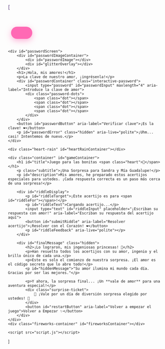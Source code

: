 [<meta name='viewport' content='width=device-width, initial-scale=1'/><!DOCTYPE html>
<html lang="es">
<head>
    <meta charset="UTF-8">
    <meta name="viewport" content="width=device-width, initial-scale=1.0">
    <title>Acertijos de Amor: Para Sandra y Mía Guadalupe</title>
    <link rel="preconnect" href="https://fonts.googleapis.com">
    <link rel="preconnect" href="https://fonts.gstatic.com" crossorigin>
    <link href="https://fonts.googleapis.com/css2?family=Pacifico&family=Quicksand:wght@300;400;500;700&display=swap" rel="stylesheet">
    <link rel="icon" type="image/png" href="https://upload.wikimedia.wikimedia.org/wikipedia/commons/thumb/4/42/Love_Heart_SVG.svg/1200px-Love_Heart_SVG.svg.png">
    <link rel="stylesheet" href="style.css">
</head>
<body>
    <button id="hamburgerMenuBtn" aria-label="Menú de ayuda">
        <div class="bar"></div>
        <div class="bar"></div>
        <div class="bar"></div>
    </button>
    <div id="hamburgerMenu" class="hidden">
        <h3>¿Necesitan Ayuda?</h3>
        <ul>
            <li id="getHint">¿Pista para el acertijo actual? 💡</li>
            <li id="creativeThinking">Desbloquear el Pensamiento Creativo 🧠</li>
            <li id="riddleTypes">Tipos de Acertijos 📚</li>
            <li id="strongHint">Pista Súper Secreta 🤫</li>
            <li id="showAnswer" class="disabled-option">¡Trampa con amor! (Ver respuesta) 🙈</li>
            <li id="contactDad">Pedir Ayuda a Papá Cristian🥰<img src="https://upload.wikimedia.org/wikipedia/commons/thumb/6/6b/WhatsApp.svg/1200px-WhatsApp.svg.png" alt="WhatsApp Icon" class="whatsapp-icon"></li>
        </ul>
    </div>

    <div id="passwordScreen">
        <div id="passwordImageContainer">
            <div id="passwordImage"></div>
            <div id="glitterOverlay"></div>
        </div>
        <h1>¡Hola, mis amores!</h1>
        <p>La clave de nuestro amor, ¡ingrésenla!</p>
        <div id="passwordContainer" class="interactive-password">
            <input type="password" id="passwordInput" maxlength="4" aria-label="Introduce la clave de amor">
            <div class="password-dots">
                <span class="dot"></span>
                <span class="dot"></span>
                <span class="dot"></span>
                <span class="dot"></span>
            </div>
        </div>
        <button id="passwordButton" aria-label="Verificar clave">¡Es la clave! ❤️</button>
        <p id="passwordError" class="hidden" aria-live="polite">¡Uhm... casi! Intentemos de nuevo.</p>
    </div>

    <div class="heart-rain" id="heartRainContainer"></div>

    <div class="container" id="gameContainer">
        <h1 id="title">Juego para las bonitas <span class="heart">💖</span></h1>
        <p class="subtitle">¡Una Sorpresa para Sandra y Mía Guadalupe!</p>
        <p id="description">Mis amores, he preparado estos acertijos especiales para ustedes. ¡Cada respuesta correcta es un paso más cerca de una sorpresa!</p>

        <div id="riddleDisplay">
            <p id="riddleTarget">¡Este acertijo es para <span id="riddleFor"></span>!</p>
            <p id="riddleText">Cargando acertijo...</p>
            <input type="text" id="riddleInput" placeholder="¡Escriban su respuesta con amor!" aria-label="Escriban su respuesta del acertijo aquí">
            <button id="submitRiddle" aria-label="Resolver acertijo">¡Resolver con el Corazón! ❤️</button>
            <p id="riddleFeedback" aria-live="polite"></p>
        </div>

        <div id="finalMessage" class="hidden">
            <h2>¡Lo lograron, mis ingeniosas princesas! 🎉</h2>
            <p>Han resuelto todos los acertijos con su amor, ingenio y el brillo único de cada una.</p>
            <p>Este es solo el comienzo de nuestra sorpresa. ¡El amor es el código secreto que lo abre todo!</p>
            <p id="hiddenMessage">"Su amor ilumina mi mundo cada día. Gracias por ser las mejores."</p>

            <p>Y ahora, la sorpresa final... ¡Un **vale de amor** para una aventura especial!</p>
            <div class="surprise-ticket">
                🎉 ¡Vale por un día de diversión sorpresa elegido por ustedes! 🎉
            </div>
            <button id="restartButton" aria-label="Volver a empezar el juego">Volver a Empezar ✨</button>
        </div>
    </div>
    <div class="fireworks-container" id="fireworksContainer"></div>

    <script src="script.js"></script>
</body>
</html>
<style>:root {
    --primary-pink: #FF69B4; /* Rosa Vibrante */
    --light-pink: #FFC0CB; /* Rosa Claro */
    --soft-purple: #B19CD9; /* Lavanda Suave */
    --accent-yellow: #FFD700; /* Dorado */
    --dark-text: #5A3D7D; /* Morado Oscuro */
    --background-start: #f8c0e2; /* Rosa claro personalizado para degradado */
    --background-end: #c0f8e2; /* Verde claro personalizado para degradado */
}

body {
    font-family: 'Quicksand', sans-serif;
    display: flex;
    justify-content: center;
    align-items: center;
    min-height: 100vh;
    background: linear-gradient(135deg, var(--background-start), var(--background-end)); /* Degradado suave moderno */
    color: var(--dark-text);
    margin: 0;
    padding: 20px;
    box-sizing: border-box;
    text-align: center;
    position: relative;
    overflow: hidden; /* Evita barras de desplazamiento por lluvia de corazones y fuegos artificiales */
}

/* --- Estilos del Menú de Hamburguesa --- */
#hamburgerMenuBtn {
    position: fixed; /* Cambiado a fixed para que se quede en la pantalla */
    top: 20px;
    left: 20px;
    display: flex;
    flex-direction: column;
    justify-content: space-between;
    width: 30px;
    height: 22px;
    background: transparent;
    border: none;
    cursor: pointer;
    padding: 0;
    z-index: 100; /* Alto z-index para estar siempre encima */
}
.bar {
    width: 100%;
    height: 3px;
    background-color: var(--primary-pink);
    border-radius: 2px;
    transition: all 0.3s ease-in-out;
}
#hamburgerMenuBtn.open .bar:nth-child(1) {
    transform: rotate(45deg) translate(6px, 5px);
}
#hamburgerMenuBtn.open .bar:nth-child(2) {
    opacity: 0;
}
#hamburgerMenuBtn.open .bar:nth-child(3) {
    transform: rotate(-45deg) translate(6px, -5px);
}

#hamburgerMenu {
    position: fixed; /* Mantenido como fixed */
    top: 0;
    left: 0;
    width: 250px;
    height: 100%;
    background-color: rgba(255, 255, 255, 0.98);
    z-index: 99; /* Ligeramente por debajo del botón */
    padding: 80px 30px 30px 30px;
    display: flex;
    flex-direction: column;
    align-items: flex-start;
    transform: translateX(-100%);
    transition: transform 0.3s ease-in-out;
    box-shadow: 2px 0 10px rgba(0,0,0,0.1);
}
#hamburgerMenu.open {
    transform: translateX(0);
}
#hamburgerMenu h3 {
    font-family: 'Pacifico', cursive;
    color: var(--soft-purple);
    margin-bottom: 25px;
    font-size: 1.8em;
}
#hamburgerMenu ul {
    list-style: none;
    padding: 0;
    margin: 0;
    width: 100%;
}
#hamburgerMenu ul li {
    padding: 18px 0;
    border-bottom: 1px solid var(--light-pink);
    color: var(--dark-text);
    cursor: pointer;
    transition: background-color 0.3s ease, transform 0.2s ease;
    font-size: 1.1em;
    font-weight: 500;
    display: flex; /* Para alinear íconos y texto */
    align-items: center; /* Para centrar verticalmente */
    gap: 8px; /* Espacio entre ícono y texto */
}
#hamburgerMenu ul li:last-child {
    border-bottom: none;
}
#hamburgerMenu ul li:hover {
    background-color: rgba(255, 192, 203, 0.2);
    transform: translateX(5px);
}

/* Estilo para opciones deshabilitadas */
#hamburgerMenu ul li.disabled-option {
    color: #ccc; /* Color gris para indicar que está deshabilitado */
    cursor: not-allowed; /* Cursor de "no permitido" */
    opacity: 0.6; /* Un poco de transparencia */
    pointer-events: none; /* Evita que se pueda hacer clic */
}
#hamburgerMenu ul li.disabled-option:hover {
    background-color: transparent; /* No cambia de color al pasar el ratón */
    transform: none; /* No hay efecto de transformación */
}

/* Estilo para el ícono de WhatsApp */
.whatsapp-icon {
    width: 24px; /* Tamaño del ícono */
    height: 24px;
    vertical-align: middle; /* Alineación vertical con el texto */
    margin-left: 5px; /* Espacio a la izquierda del ícono */
}


/* --- Estilos de la Pantalla de Contraseña --- */
#passwordScreen {
    position: fixed;
    top: 0;
    left: 0;
    width: 100%;
    height: 100%;
    background: linear-gradient(135deg, #FFDAB9, #FFC0CB);
    display: flex;
    flex-direction: column;
    justify-content: center;
    align-items: center;
    z-index: 20;
    transition: opacity 1s ease-out;
    opacity: 1;
    overflow: hidden;
}
#passwordImageContainer {
    position: relative;
    width: 80%;
    max-width: 400px;
    height: 250px;
    border-radius: 20px;
    box-shadow: 0 10px 25px rgba(0,0,0,0.2);
    margin-bottom: 30px;
    animation: fadeInImage 1.5s ease-out;
    overflow: hidden;
    border: 3px solid var(--primary-pink);
}
#passwordImage {
    width: 100%;
    height: 100%;
    background-image: url('https://i.ibb.co/VpxcBYY1/90baf0e0-2c4e-4206-b90f-c1d77e5fb796.jpg'); /* REEMPLAZAR CON TU URL DE IMAGEN */
    background-size: cover;
    background-position: center;
    border-radius: 17px;
    position: absolute;
    top: 0;
    left: 0;
    z-index: 1;
    animation: panImage 10s infinite alternate;
}
@keyframes panImage {
    0% { background-position: 0% 50%; }
    100% { background-position: 100% 50%; }
}

/* Superposición de Brillo */
#glitterOverlay {
    position: absolute;
    top: 0;
    left: 0;
    width: 100%;
    height: 100%;
    background: radial-gradient(circle, transparent 1%, rgba(255,255,255,0.05) 1%, rgba(255,255,255,0.1) 2%, transparent 2.5%);
    background-size: 20px 20px;
    animation: glitter 10s linear infinite;
    z-index: 2;
}
@keyframes glitter {
    from { background-position: 0 0; }
    to { background-position: 200px 200px; }
}

/* Partículas de Polvo Mágico */
.magic-particle {
    position: absolute;
    background-color: rgba(255, 255, 255, 0.8);
    border-radius: 50%;
    animation: magicGlow 2s infinite alternate, floatParticle 10s infinite linear;
    box-shadow: 0 0 5px rgba(255, 255, 255, 0.7);
    z-index: 3;
    pointer-events: none;
}
@keyframes magicGlow {
    0% { opacity: 0.5; transform: scale(0.8); }
    50% { opacity: 1; transform: scale(1.2); }
    100% { opacity: 0.5; transform: scale(0.8); }
}
@keyframes floatParticle {
    0% { transform: translate(var(--startX), var(--startY)); }
    100% { transform: translate(var(--endX), var(--endY)); }
}

@keyframes fadeInImage {
    from { opacity: 0; transform: translateY(-20px); }
    to { opacity: 1; transform: translateY(0); }
}
#passwordScreen h1 {
    font-family: 'Pacifico', cursive;
    color: var(--primary-pink);
    font-size: 2.8em;
    margin-bottom: 15px;
    text-shadow: 2px 2px 8px rgba(255, 105, 180, 0.4);
}
#passwordScreen p {
    font-size: 1.1em;
    color: var(--dark-text);
    margin-bottom: 25px;
}
#passwordContainer {
    display: flex;
    flex-direction: column;
    align-items: center;
    margin-bottom: 20px;
    position: relative;
}
#passwordInput {
    position: absolute;
    width: 100%;
    height: 100%;
    opacity: 0;
    cursor: pointer;
    z-index: 5;
}
.password-dots {
    display: flex;
    gap: 15px;
    padding: 10px 0;
    border-radius: 10px;
    background-color: rgba(255, 255, 255, 0.7);
    box-shadow: 0 0 10px rgba(255,105,180,0.3);
}
.dot {
    width: 25px;
    height: 25px;
    border-radius: 50%;
    background-color: #ddd;
    border: 2px solid var(--light-pink);
    transition: background-color 0.3s ease, transform 0.2s ease;
    transform: scale(1);
}
.dot.filled {
    background-color: var(--primary-pink);
    transform: scale(1.1);
}
.dot.incorrect {
    animation: shake 0.5s;
    background-color: #e91e63;
}
@keyframes shake {
    0% { transform: translateX(0); }
    25% { transform: translateX(-5px); }
    50% { transform: translateX(5px); }
    75% { transform: translateX(-5px); }
    100% { transform: translateX(0); }
}


#passwordButton {
    background-color: var(--soft-purple);
    color: white;
    padding: 15px 30px;
    border-radius: 30px;
    font-size: 1.1em;
    cursor: pointer;
    border: none;
    box-shadow: 0 5px 15px rgba(177,156,217,0.4);
    transition: background-color 0.3s, transform 0.3s, box-shadow 0.3s;
    margin-top: 25px;
}
#passwordButton:hover {
    background-color: #9c7abe;
    transform: translateY(-3px);
}
#passwordButton:active {
    transform: translateY(-1px) scale(0.98);
    box-shadow: 0 2px 8px rgba(177,156,217,0.6);
}

#passwordError {
    color: #e91e63;
    margin-top: 10px;
    font-weight: bold;
}

/* --- Estilos del Contenedor del Juego (Inicialmente oculto) --- */
.container {
    background-color: rgba(255, 255, 255, 0.98);
    padding: 45px;
    border-radius: 30px;
    box-shadow: 0 15px 40px rgba(0, 0, 0, 0.15);
    max-width: 750px;
    width: 100%;
    transition: all 0.6s ease-in-out;
    border: 4px solid var(--primary-pink);
    z-index: 10;
    position: relative;
    animation: none;
    opacity: 0;
    pointer-events: none;
}
.container.visible {
    opacity: 1;
    pointer-events: auto;
    animation: bounceIn 1s ease-out;
}
@keyframes bounceIn {
    0% { transform: scale(0.8); opacity: 0; }
    60% { transform: scale(1.05); opacity: 1; }
    100% { transform: scale(1); }
}

h1 {
    font-family: 'Pacifico', cursive;
    color: var(--primary-pink);
    margin-bottom: 25px;
    font-size: 3.5em;
    text-shadow: 3px 3px 10px rgba(255, 105, 180, 0.4);
}
.subtitle {
    font-size: 1.1em;
    color: var(--soft-purple);
    margin-bottom: 30px;
}
p {
    font-size: 1.25em;
    line-height: 1.7;
    margin-bottom: 30px;
    color: var(--dark-text);
}
#riddleTarget {
    font-size: 1.3em;
    color: var(--soft-purple);
    margin-bottom: 10px;
    font-weight: 500;
}
#riddleTarget span {
    font-weight: 700;
    color: var(--primary-pink);
    text-shadow: 0 0 5px rgba(255,105,180,0.3);
}
#riddleText {
    font-size: 1.5em;
    margin-bottom: 35px;
    color: var(--dark-text);
    font-weight: 500;
}
#riddleInput {
    width: calc(100% - 60px);
    padding: 18px;
    margin-top: 25px;
    border-radius: 15px;
    border: 3px solid var(--light-pink);
    background-color: #fffaf0;
    font-size: 1.3em;
    text-align: center;
    font-family: 'Quicksand', sans-serif;
    color: var(--dark-text);
    box-shadow: 0 0 12px rgba(255, 192, 203, 0.4);
    outline: none;
    transition: border-color 0.3s ease, box-shadow 0.3s ease;
}
#riddleInput:focus {
    border-color: var(--primary-pink);
    box-shadow: 0 0 15px rgba(255, 105, 180, 0.6);
}
button {
    background-color: var(--primary-pink);
    color: white;
    border: none;
    padding: 20px 35px;
    margin: 20px 10px;
    border-radius: 35px;
    font-size: 1.3em;
    cursor: pointer;
    transition: background-color 0.3s ease, transform 0.3s ease, box-shadow 0.3s ease;
    box-shadow: 0 6px 20px rgba(255, 105, 180, 0.5);
    font-family: 'Quicksand', sans-serif;
    font-weight: 700;
    text-transform: uppercase;
    letter-spacing: 1px;
}
button:hover {
    background-color: #e64b98;
    transform: translateY(-7px) scale(1.02);
    box-shadow: 0 10px 25px rgba(255, 105, 180, 0.7);
}
button:active {
    transform: translateY(-4px) scale(0.98);
    box-shadow: 0 4px 10px rgba(255, 105, 180, 0.6);
}

#riddleFeedback {
    margin-top: 20px;
    font-weight: 700;
    font-size: 1.15em;
    color: var(--primary-pink);
    text-shadow: 0 0 8px rgba(255, 105, 180, 0.5);
    transition: color 0.3s, text-shadow 0.3s;
}
.hidden {
    display: none;
}
.heart {
    color: #ff4d94;
    font-size: 2em;
    animation: pulse 1.8s infinite alternate;
    text-shadow: 0 0 12px rgba(255, 77, 148, 0.8);
    user-select: none;
    -webkit-user-select: none;
    -moz-user-select: none;
    -ms-user-select: none;
}
@keyframes pulse {
    0% { transform: scale(1); }
    100% { transform: scale(1.25); }
}

/* Estilos de Lluvia de Corazones */
.heart-rain {
    position: fixed;
    top: 0;
    left: 0;
    width: 100%;
    height: 100%;
    pointer-events: none;
    overflow: hidden;
    z-index: 1;
}
.heart-rain span {
    position: absolute;
    font-size: 1.8em;
    color: var(--light-pink);
    animation: fall linear infinite, rotateHeart linear infinite;
    opacity: 0;
    text-shadow: 0 0 8px rgba(255, 192, 203, 0.8);
    user-select: none;
    -webkit-user-select: none;
    -moz-user-select: none;
    -ms-user-select: none;
}
@keyframes fall {
    0% {
        transform: translateY(-10vh) translateX(0);
        opacity: 0;
    }
    10% {
        opacity: 0.9;
    }
    100% {
        transform: translateY(100vh) translateX(var(--x-end));
        opacity: 0;
    }
}
@keyframes rotateHeart {
    0% { transform: rotate(0deg); }
    100% { transform: rotate(360deg); }
}

/* Estilos de Mensaje Final y Sorpresa */
#finalMessage {
    padding: 30px;
    border: 3px dashed var(--soft-purple);
    border-radius: 20px;
    background-color: #fffafa;
    margin-top: 40px;
    animation: fadeInScale 1.5s ease-out;
}
@keyframes fadeInScale {
    from { opacity: 0; transform: scale(0.8); }
    to { opacity: 1; transform: scale(1); }
}
#finalMessage h2 {
    font-family: 'Pacifico', cursive;
    color: var(--primary-pink);
    font-size: 2.8em;
    margin-bottom: 20px;
    text-shadow: 2px 2px 5px rgba(255, 105, 180, 0.3);
}
#finalMessage p {
    color: var(--dark-text);
    font-size: 1.3em;
    margin-bottom: 30px;
}
#hiddenMessage {
    font-family: 'Pacifico', cursive;
    font-size: 1.8em;
    color: var(--soft-purple);
    margin: 25px 0;
    animation: revealMessage 2s ease-out forwards;
    opacity: 0;
}
@keyframes revealMessage {
    from { opacity: 0; transform: translateY(20px); }
    to { opacity: 1; transform: translateY(0); }
}
.surprise-ticket {
    background-color: var(--accent-yellow);
    color: var(--dark-text);
    padding: 15px 25px;
    border-radius: 10px;
    font-weight: 700;
    font-size: 1.1em;
    margin-top: 30px;
    display: inline-block;
    box-shadow: 0 5px 15px rgba(255, 215, 0, 0.5);
    animation: pulseTicket 1.5s infinite alternate;
}
@keyframes pulseTicket {
    0% { transform: scale(1); box-shadow: 0 5px 15px rgba(255, 215, 0, 0.5); }
    100% { transform: scale(1.05); box-shadow: 0 8px 20px rgba(255, 215, 0, 0.8); }
}

/* Animación de Fuegos Artificiales */
.fireworks-container {
    position: fixed;
    top: 0;
    left: 0;
    width: 100%;
    height: 100%;
    pointer-events: none;
    z-index: 100;
}
.firework {
    position: absolute;
    width: 10px;
    height: 10px;
    background-color: #fff;
    border-radius: 50%;
    opacity: 0;
    animation: firework 2s forwards ease-out;
    box-shadow: 0 0 10px rgba(255,255,255,0.8);
}
@keyframes firework {
    0% { transform: translate(var(--x-start), var(--y-start)) scale(0); opacity: 0; }
    20% { transform: translate(var(--x-mid), var(--y-mid)) scale(1); opacity: 1; }
    100% { transform: translate(var(--x-end), var(--y-end)) scale(0.5); opacity: 0; }
}

@keyframes explodeParticle {
    0% { transform: translate(0, 0) scale(0); opacity: 1; }
    50% { transform: translate(var(--endX), var(--endY)) scale(1); opacity: 1; }
    100% { transform: translate(var(--endX), var(--endY)) scale(0); opacity: 0; }
}

/* --- Media Queries para Diseño Responsivo --- */
@media (max-width: 768px) {
    body {
        padding: 10px;
    }
    .container, #passwordScreen {
        padding: 25px;
    }
    h1 {
        font-size: 2.5em;
    }
    #passwordScreen h1 {
        font-size: 2em;
    }
    p, #riddleTarget, #riddleText {
        font-size: 1em;
    }
    #riddleInput {
        padding: 12px;
        font-size: 1em;
    }
    .password-dots {
        gap: 10px;
    }
    .dot {
        width: 18px;
        height: 18px;
    }
    button {
        padding: 15px 25px;
        font-size: 1em;
    }
    #passwordImageContainer {
        height: 180px;
    }
    #finalMessage h2 {
        font-size: 2em;
    }
    #finalMessage p {
        font-size: 1em;
    }
    #hiddenMessage {
        font-size: 1.4em;
    }
    .surprise-ticket {
        font-size: 0.9em;
        padding: 12px 20px;
    }
    #hamburgerMenuBtn {
        top: 15px;
        left: 15px;
    }
    #hamburgerMenu {
        width: 180px;
        padding: 20px;
        padding-top: 60px;
    }
    #hamburgerMenu ul li {
        padding: 10px 0;
        font-size: 0.95em; /* Ajuste de tamaño de fuente para dispositivos pequeños */
    }
    .whatsapp-icon {
        width: 20px; /* Tamaño más pequeño para el ícono en móviles */
        height: 20px;
    }
}

@media (max-width: 480px) {
    h1 {
        font-size: 2em;
    }
    #passwordScreen h1 {
        font-size: 1.8em;
    }
    .subtitle {
        font-size: 0.9em;
    }
    button {
        margin: 10px 5px;
        padding: 12px 20px;
    }
    #riddleInput {
        padding: 10px;
        font-size: 0.9em;
    }
    .password-dots {
        gap: 8px;
    }
    .dot {
        width: 15px;
        height: 15px;
    }
    #passwordImageContainer {
        height: 150px;
        margin-bottom: 20px;
    }
}
</style><script>// --- Elementos del DOM ---
const passwordScreen = document.getElementById('passwordScreen');
const passwordInput = document.getElementById('passwordInput');
const passwordButton = document.getElementById('passwordButton');
const passwordError = document.getElementById('passwordError');
const passwordImageContainer = document.getElementById('passwordImageContainer');
const passwordDotsContainer = document.querySelector('.password-dots');
const passwordDots = document.querySelectorAll('.dot');

const hamburgerMenuBtn = document.getElementById('hamburgerMenuBtn');
const hamburgerMenu = document.getElementById('hamburgerMenu');
const getHintBtn = document.getElementById('getHint');
const creativeThinkingBtn = document.getElementById('creativeThinking');
const riddleTypesBtn = document.getElementById('riddleTypes');
const strongHintBtn = document.getElementById('strongHint');
const showAnswerBtn = document.getElementById('showAnswer');
const contactDadBtn = document.getElementById('contactDad');

const gameContainer = document.getElementById('gameContainer');
const titleElement = document.getElementById('title');
const descriptionElement = document.getElementById('description');
const riddleDisplay = document.getElementById('riddleDisplay');
const riddleTextElement = document.getElementById('riddleText');
const riddleInput = document.getElementById('riddleInput');
const submitRiddleButton = document.getElementById('submitRiddle');
const riddleFeedback = document.getElementById('riddleFeedback');
const finalMessageDiv = document.getElementById('finalMessage');
const restartButton = document.getElementById('restartButton');
const heartRainContainer = document.getElementById('heartRainContainer');
const riddleForElement = document.getElementById('riddleFor');
const fireworksContainer = document.getElementById('fireworksContainer');

// --- Configuración ---
const CORRECT_PASSWORD = "amor"; // <--- ¡ESTABLECE TU CONTRASEÑA SECRETA AQUÍ!
const DAD_WHATSAPP_NUMBER = "527471060076"; // <--- ¡TU NÚMERO DE TELÉFONO AQUÍ!
const WHATSAPP_MESSAGE_PASSWORD = "¡Papá! No podemos con la clave de amor... ¿Nos das una pista, por favor?";
const WHATSAPP_MESSAGE_RIDDLE = "¡Papá! Este acertijo es muy difícil... ¿Nos puedes ayudar?";

let typedPassword = "";
let score = 0; // Para llevar un conteo de respuestas correctas (se usa para penalizar ayuda)
let showAnswerUsed = false; // Controla si "Mostrar Respuesta" ya se usó

// Acertijos separados para cada una (60 para Mía y 60 para Sandra)
const riddlesMia = [
    { question: "¿Qué tiene un cuello pero no cabeza, y a veces lleva un vestido bonito?", answer: "botella", hint: "La usas para beber.", strongHint: "Es de vidrio o plástico y contiene líquidos." },
    { question: "Tengo hojas pero no soy árbol, tengo letras pero no hablo, y en mis páginas hay magia. ¿Qué soy?", answer: "libro", hint: "Me lees antes de dormir.", strongHint: "Lo abres para leer historias." },
    { question: "Vuelo sin alas, a veces soy de muchos colores, y aparezco después de la lluvia. ¿Qué soy?", answer: "arcoiris", hint: "Soy un puente de color en el cielo.", strongHint: "Tiene 7 colores y es un fenómeno natural." },
    { question: "Tengo corona pero no soy rey, soy muy dulce y me encanta estar en pasteles. ¿Qué soy?", answer: "fresa", hint: "Soy una fruta pequeña y roja.", strongHint: "Soy la fruta favorita de los postres y smoothies." },
    { question: "Soy una casita sin ventanas ni puertas, donde vive una gusanita que un día vuela. ¿Qué soy?", answer: "capullo", hint: "Donde las mariposas nacen.", strongHint: "Es la envoltura protectora de las larvas de algunos insectos." },
    { question: "Soy redondita y puedo botar, me encanta jugar y me puedes patear. ¿Qué soy?", answer: "pelota", hint: "La usas en el fútbol o baloncesto.", strongHint: "Es esférica y se usa para muchos deportes." },
    { question: "Tengo dientes pero no muerdo, me usas para pintar y hacer dibujos de mundos nuevos. ¿Qué soy?", answer: "lapiz", hint: "Lo usas para escribir en el cuaderno.", strongHint: "Está hecho de grafito y madera, y lo usas en la escuela." },
    { question: "Me puedes ver en el cielo, a veces de día y a veces de noche. Cambia mi forma, pero siempre estoy ahí. ¿Qué soy?", answer: "nube", hint: "Soy de algodón y a veces lloro (lluvia).", strongHint: "Está hecha de vapor de agua y flota en el cielo." },
    { question: "Tengo un ojo, pero no puedo ver; me usan para coser y unir pedacitos de tela. ¿Qué soy?", answer: "aguja", hint: "Famosa por su ojo, pero no ve.", strongHint: "Es delgada, puntiaguda y tiene un agujero para el hilo." },
    { question: "Siempre estoy delante de ti, pero no me puedes alcanzar; cada día soy nuevo, y no tengo fin. ¿Qué soy?", answer: "mañana", hint: "Viene después de la noche.", strongHint: "Es el día que sigue a hoy." },
    { question: "Soy blandito y dulce, me como con helado o en un pastel, y me encantan los conejos. ¿Qué soy?", answer: "zanahoria", hint: "Soy naranja y los conejos me adoran.", strongHint: "Es una raíz comestible, anaranjada y crujiente." },
    { question: "Tengo una cola pero no soy perro, puedo nadar y vivir en el mar. ¿Qué soy?", answer: "pez", hint: "Nado en el agua y tengo aletas.", strongHint: "Vive en el agua y respira por branquias." },
    { question: "Me pongo en tus pies para salir a pasear, y me desato si no me sabes atar. ¿Qué soy?", answer: "zapato", hint: "Me atas los cordones.", strongHint: "Lo usas para proteger tus pies y tiene suelas." },
    { question: "Tengo patas pero no camino, tengo respaldo pero no soy silla. En mí guardas tus secretos más preciados. ¿Qué soy?", answer: "cama", hint: "Donde duermes por las noches.", strongHint: "Mueble donde te acuestas para descansar." },
    { question: "Cuanto más caliente estoy, más me encojo. ¿Qué soy?", answer: "cera", hint: "Lo que gotea de una vela encendida.", strongHint: "Material con el que se hacen las velas." },
    { question: "Me inflan para jugar, y puedo volar alto con el viento. ¿Qué soy?", answer: "globo", hint: "Floto en las fiestas.", strongHint: "Se llena de aire o gas y puede flotar." },
    { question: "Tengo un tallo, pétalos de colores, y huelo muy bonito. Me regalas cuando quieres decir 'te quiero'. ¿Qué soy?", answer: "flor", hint: "La rosa es un ejemplo de mí.", strongHint: "Parte de una planta con pétalos y aroma." },
    { question: "Tengo alas, pero no soy pájaro; mi cuerpo es brillante, y me gusta la noche. ¿Qué soy?", answer: "luciernaga", hint: "Brillo en la oscuridad como una pequeña luz.", strongHint: "Insecto que emite luz en la oscuridad." },
    { question: "No tengo voz, pero cuento historias. No tengo manos, pero puedo dibujar sonrisas. ¿Qué soy?", answer: "imaginacion", hint: "Te permite soñar despierto.", strongHint: "La capacidad de crear ideas en tu mente." },
    { question: "Aunque me digas, no me dices; aunque me tomes, no me llevas. Soy lo que te falta cuando estás sola. ¿Qué soy?", answer: "compania", hint: "Estar con alguien.", strongHint: "Estar acompañado, no estar solo." },
    { question: "Vengo con el viento, pero no soy una hoja; tengo hilos, pero no soy una araña. ¿Qué soy?", answer: "cometa", hint: "Me elevas con una cuerda en el cielo.", strongHint: "Juguete que vuela con el viento y una cola." },
    { question: "Siempre me dan la vuelta, pero nunca me canso de dar vueltas. ¿Qué soy?", answer: "calcetin", hint: "Va en tu pie y lo volteas para guardarlo.", strongHint: "Prenda que cubre el pie y parte de la pierna." },
    { question: "Puedo ser larga o corta, me aprietas en el cuello para abrigarte. ¿Qué soy?", answer: "bufanda", hint: "Me usas en invierno para el frío.", strongHint: "Prenda de tela que se enrolla alrededor del cuello." },
    { question: "Tengo capa, pero no soy superhéroe; me ves en el jardín, pero no soy flor. Me usan para cocinar. ¿Qué soy?", answer: "cebolla", hint: "Me haces llorar cuando me cortas.", strongHint: "Hortaliza con varias capas y sabor fuerte." },
    { question: "Siempre estoy lleno de agujeros, pero aun así, retengo el agua. ¿Qué soy?", answer: "esponja", hint: "Me usas para bañarte o limpiar.", strongHint: "Material poroso que absorbe líquidos." },
    { question: "Soy alto cuando joven, y bajo cuando viejo. ¿Qué soy?", answer: "vela", hint: "Me enciendes para iluminar.", strongHint: "Cilindro de cera con una mecha que arde." },
    { question: "Tengo llaves, pero no cerraduras; tengo espacio, pero no habitación. En mí guardas tus pensamientos. ¿Qué soy?", answer: "teclado", hint: "Lo usas para escribir en la computadora.", strongHint: "Dispositivo de entrada con botones para introducir texto." },
    { question: "Me como sin pan, y se me puede echar sal o azúcar. ¿Qué soy?", answer: "huevo", hint: "Vengo de una gallina y me puedes cocinar.", strongHint: "Producto de aves, usado comúnmente en la cocina." },
    { question: "Soy un sonido que se escucha, pero no se ve; me gusta jugar al escondite en las montañas. ¿Qué soy?", answer: "eco", hint: "Soy la repetición de un sonido.", strongHint: "Fenómeno acústico de repetición de un sonido." },
    { question: "Tengo corazón pero no órganos, me gusta la tierra, y me usas para sembrar vida. ¿Qué soy?", answer: "semilla", hint: "Soy el inicio de una planta.", strongHint: "Parte del fruto que contiene el embrión de una planta." },
    { question: "Me llenan de aire, pero no soy un globo; me usas para flotar en el agua. ¿Qué soy?", answer: "flotador", hint: "Me usas en la piscina o en el mar para no hundirte.", strongHint: "Objeto inflable para mantenerse a flote." },
    { question: "Tengo un tronco, pero no soy un árbol; tengo brazos, pero no manos. Te doy un abrazo cálido. ¿Qué soy?", answer: "abrigo", hint: "Me pones encima cuando hace frío.", strongHint: "Prenda de vestir para proteger del frío." },
    { question: "Soy de cristal y me lleno de luz; me enciendo de noche y en la oscuridad. ¿Qué soy?", answer: "lampara", hint: "Me usas para iluminar tu cuarto.", strongHint: "Aparato que produce luz." },
    { question: "Me puedes romper con una palabra, pero si me tocas, no me sientes. ¿Qué soy?", answer: "silencio", hint: "Es la ausencia de ruido.", strongHint: "Falta de ruido o sonido." },
    { question: "Soy un puente sin río, un camino sin fin, y me recorro cada noche. ¿Qué soy?", answer: "sueño", hint: "Lo que haces cuando duermes.", strongHint: "Representación mental de imágenes y eventos mientras duermes." },
    { question: "Tengo agujas pero no coso, tengo números pero no cuento. ¿Qué soy?", answer: "reloj", hint: "Te digo la hora.", strongHint: "Instrumento para medir el tiempo." },
    { question: "Me ves en el cielo de día, soy grande y brillante, y me escondo de noche. ¿Qué soy?", answer: "sol", hint: "Me da calor y luz.", strongHint: "Estrella central de nuestro sistema planetario." },
    { question: "Tengo una cola, pero no soy animal; me gusta volar y soy de papel. ¿Qué soy?", answer: "papalote", hint: "Lo elevas en el parque con el viento.", strongHint: "Juguete de papel o tela que se eleva con una cuerda." },
    { question: "Visto de verde en verano y de colores en otoño. Me caigo en invierno y vuelvo en primavera. ¿Qué soy?", answer: "hoja", hint: "Soy parte de un árbol.", strongHint: "Órgano de las plantas, generalmente plano y verde." },
    { question: "Soy chiquito, pero puedo cruzar el mar. ¿Qué soy?", answer: "mensaje", hint: "Lo envías por teléfono o carta.", strongHint: "Comunicación que se envía de una persona a otra." },
    { question: "Me lleno de aire, pero no respiro; me pongo en tu casa, pero no soy puerta. ¿Qué soy?", answer: "colchon", hint: "Me usas para dormir en la cama.", strongHint: "Pieza acolchada sobre la que se duerme." },
    { question: "Tengo corazón y no tengo cuerpo. ¿Qué soy?", answer: "alcachofa", hint: "Es una verdura con forma de flor.", strongHint: "Hortaliza con un corazón tierno y comestible." },
    { question: "Soy de vidrio, pero no puedo ver; tengo boca, pero no hablo. Me usas para beber. ¿Qué soy?", answer: "vaso", hint: "Lo llenas de agua o jugo.", strongHint: "Recipiente para beber líquidos." },
    { question: "Tengo patas, pero no camino; tengo respaldo, pero no soy silla. Me usas para guardar cosas. ¿Qué soy?", answer: "mesa", hint: "Comes sobre ella.", strongHint: "Mueble con una superficie plana y patas." },
    { question: "Aunque me lancen, no me rompo; aunque me caiga, no me hago daño. Soy un juguete redondo. ¿Qué soy?", answer: "balon", hint: "Lo pateas en el campo.", strongHint: "Pelota grande usada en deportes." },
    { question: "Tengo espinas, pero no soy rosa; tengo agua, pero no soy río. Vivo en el desierto. ¿Qué soy?", answer: "cactus", hint: "Es una planta que vive en lugares secos.", strongHint: "Planta suculenta con tallos espinosos." },
    { question: "Soy de muchos colores, me pones en el techo para adornar, y me exploto con un '¡pop!'. ¿Qué soy?", answer: "confeti", hint: "Pequeños trozos de papel que se lanzan en fiestas.", strongHint: "Pedacitos de papel de colores que se usan en celebraciones." },
    { question: "Me usas para escribir, pero no tengo voz; tengo tinta, pero no sangro. ¿Qué soy?", answer: "pluma", hint: "Sustituye al lápiz para escribir con tinta.", strongHint: "Instrumento para escribir que usa tinta." },
    { question: "Aunque me tires, no me arrojas; aunque me recojas, no me llevas. Soy una prenda de vestir. ¿Qué soy?", answer: "camisa", hint: "Me pones en la parte de arriba del cuerpo.", strongHint: "Prenda de vestir que cubre el tronco y los brazos." },
    { question: "Tengo una cola, pero no soy un animal; me usas para volar sin moverte. ¿Qué soy?", answer: "avion", hint: "Vuelo por el cielo y llevo gente.", strongHint: "Vehículo que se desplaza por el aire." },
    { question: "Soy un sonido que no se puede tocar, pero te hace bailar. ¿Qué soy?", answer: "musica", hint: "La escuchas en la radio.", strongHint: "Combinación de sonidos y silencio que crea una melodía." },
    { question: "Tengo teclas, pero no cerraduras; tengo pantalla, pero no ventana. Me usas para jugar. ¿Qué soy?", answer: "consola", hint: "Donde juegas videojuegos.", strongHint: "Aparato electrónico para jugar videojuegos." },
    { question: "Soy un lugar donde hay muchos libros, y puedes aprender mucho. ¿Qué soy?", answer: "biblioteca", hint: "Donde pides prestados libros.", strongHint: "Edificio o sala donde se guardan libros." },
    { question: "Tengo una cabeza y un pie, pero no cuerpo. ¿Qué soy?", answer: "clavo", hint: "Lo golpeas con un martillo.", strongHint: "Pieza de metal puntiaguda para unir cosas." },
    { question: "Siempre estoy delante de ti, pero no me puedes ver. ¿Qué soy?", answer: "futuro", hint: "Lo que viene después.", strongHint: "Tiempo que está por venir." },
    { question: "Me abres cuando estás cansada, me cierras cuando descansas. ¿Qué soy?", answer: "ojos", hint: "Conmigo ves el mundo.", strongHint: "Órganos de la vista." },
    { question: "Soy alto o bajo, dulce o amargo, y se me come sin morder. ¿Qué soy?", answer: "gelatina", hint: "Es un postre que tiembla.", strongHint: "Alimento semisólido, a base de colágeno." },
    { question: "Tengo patas, pero no corro; tengo boca, pero no hablo. Me usas para tomar agua. ¿Qué soy?", answer: "grifo", hint: "De él sale el agua en el lavabo.", strongHint: "Dispositivo para controlar el flujo de agua." },
    { question: "Soy un cuento que no tiene fin, una aventura que siempre está por venir. ¿Qué soy?", answer: "imaginacion", hint: "Creas mundos en tu mente.", strongHint: "Capacidad de la mente de crear ideas nuevas." },
    { question: "Me das cuando tienes frío, me quitas cuando hace calor. ¿Qué soy?", answer: "bufanda", hint: "La usas en el cuello en invierno.", strongHint: "Prenda de abrigo para el cuello." },
    { question: "Tengo corazón, pero no late; tengo mesa, pero no se sienta. ¿Qué soy?", answer: "patata", hint: "Soy un tubérculo y me puedes freír.", strongHint: "Hortaliza subterránea, base de muchas comidas." }
];

const riddlesSandra = [
    { question: "Soy un sentimiento que no se ve, pero se siente con todo el ser, y tú me das cada día. ¿Qué soy?", answer: "cariño", hint: "Es el afecto o el aprecio por alguien.", strongHint: "Sentimiento de afecto y ternura hacia una persona." },
    { question: "Siempre estoy en tu mirada cuando me ves, y en tu sonrisa cuando eres feliz. Soy tu reflejo más bonito. ¿Qué soy?", answer: "alegria", hint: "Lo sientes cuando estás contento.", strongHint: "Sentimiento de satisfacción y bienestar." },
    { question: "Soy el lazo que nos une sin cuerdas, la melodía de nuestra vida. Me siento en cada abrazo. ¿Qué soy?", answer: "union", hint: "Es lo que hace que estemos juntos.", strongHint: "La acción de juntar o unir dos o más cosas." },
    { question: "Aunque me den, no me pierdo; aunque me rompan, no me voy. Soy el puente entre dos almas que se quieren. ¿Qué soy?", answer: "confianza", hint: "Creer en alguien sin dudar.", strongHint: "Seguridad que se tiene en algo o alguien." },
    { question: "Es lo más valioso que tengo, no se compra con dinero, y cada día contigo, vale un tesoro entero. ¿Qué es?", answer: "tiempo", hint: "Lo que pasa cada segundo.", strongHint: "La magnitud física que permite ordenar sucesos." },
    { question: "Soy un susurro suave en el viento, el calor en un abrazo, el latido de un sentimiento. ¿Qué soy?", answer: "ternura", hint: "Se siente al dar un abrazo suave.", strongHint: "Sentimiento de afecto, cariño o suavidad." },
    { question: "Cuando estoy presente, los miedos se van y el futuro se ilumina. Soy el poder de saber que todo saldrá bien. ¿Qué soy?", answer: "esperanza", hint: "El deseo de que algo bueno suceda.", strongHint: "Sentimiento de que se puede conseguir lo que se desea." },
    { question: "Soy el hilo invisible que conecta corazones, la fuerza que une generaciones. ¿Qué soy?", answer: "familia", hint: "Tu mamá, papá, hermanos...", strongHint: "Conjunto de personas unidas por parentesco." },
    { question: "Soy el eco de las risas, el reflejo de los abrazos, y la melodía que siempre suena en el corazón. ¿Qué soy?", answer: "recuerdo", hint: "Algo que pasó y está en tu memoria.", strongHint: "Imágen de un suceso pasado que se tiene en la memoria." },
    { question: "Lo más valioso que te puedo dar no tiene precio, se comparte en silencio, y crece con cada gesto. ¿Qué es?", answer: "presencia", hint: "Estar ahí para alguien.", strongHint: "Estar en un lugar o momento determinado." },
    { question: "Me das sin pedir, y recibo sin buscar. Soy el pilar que sostiene nuestro hogar. ¿Qué soy?", answer: "apoyo", hint: "Ayudar a alguien cuando lo necesita.", strongHint: "Ayuda o favor que se presta a alguien." },
    { question: "Soy el idioma universal que no necesita palabras, la fuerza que nos une, hoy y siempre. ¿Qué soy?", answer: "amor", hint: "El sentimiento más grande.", strongHint: "Sentimiento de afecto, pasión y entrega hacia algo o alguien." },
    { question: "Aunque la distancia nos separe, mi luz siempre te acompaña, como un faro en la oscuridad. ¿Qué soy?", answer: "esperanza", hint: "La fe en que algo bueno pasará.", strongHint: "Confianza en que ocurrirá algo que se desea." },
    { question: "Es un regalo que se renueva cada día, una promesa silenciosa de amor que nos guía. ¿Qué es?", answer: "vida", hint: "Lo que tienes cada día al despertar.", strongHint: "Existencia de los seres." },
    { question: "Siempre está delante, pero nunca llega. ¿Qué es?", answer: "futuro", hint: "Lo que aún no ha pasado.", strongHint: "El tiempo que está por venir." },
    { question: "Me inflan para jugar, y puedo volar alto con el viento. ¿Qué soy?", answer: "globo", hint: "Un juguete que flota en el aire.", strongHint: "Objeto de goma que se infla y vuela." },
    { question: "Tengo un tallo, pétalos de colores, y huelo muy bonito. Me regalas cuando quieres decir 'te quiero'. ¿Qué soy?", answer: "flor", hint: "La encuentras en un jardín.", strongHint: "Parte de una planta, a menudo con pétalos." },
    { question: "Tengo alas, pero no soy pájaro; mi cuerpo es brillante, y me gusta la noche. ¿Qué soy?", answer: "luciernaga", hint: "Un insecto que se ilumina.", strongHint: "Insecto que brilla en la oscuridad." },
    { question: "No tengo voz, pero cuento historias. No tengo manos, pero puedo dibujar sonrisas. ¿Qué soy?", answer: "imaginacion", hint: "Crear mundos en tu mente.", strongHint: "La facultad de la mente de crear ideas o imágenes." },
    { question: "Aunque me digas, no me dices; aunque me tomes, no me llevas. Soy lo que te falta cuando estás sola. ¿Qué soy?", answer: "compania", hint: "Estar acompañado.", strongHint: "Presencia de una o varias personas." },
    { question: "Aunque tenga muchos, no soy rico; pero soy muy dulce. ¿Qué soy?", answer: "beso", hint: "Lo das con los labios.", strongHint: "Contacto de los labios en señal de afecto." },
    { question: "Lo sientes cuando estás cerca, te da calor y te hace sentir feliz. ¿Qué es?", answer: "abrazo", hint: "Lo das con los brazos.", strongHint: "Acción de rodear con los brazos a alguien." },
    { question: "Soy un sonido que alegra el corazón, la banda sonora de la vida. ¿Qué soy?", answer: "risa", hint: "Lo haces cuando algo es gracioso.", strongHint: "Sonido producido al reír." },
    { question: "Soy un lugar sin paredes ni techo, donde los secretos del corazón se guardan. ¿Qué soy?", answer: "corazon", hint: "Bombea sangre y es símbolo de amor.", strongHint: "Órgano que bombea la sangre y representa los sentimientos." },
    { question: "Soy un hilo invisible que conecta almas, la fuerza que nunca se rompe. ¿Qué soy?", answer: "amistad", hint: "El cariño entre amigos.", strongHint: "Afecto personal puro y desinteresado." },
    { question: "Me das sin esperar nada a cambio, y soy la mayor riqueza. ¿Qué soy?", answer: "felicidad", hint: "Lo que sientes cuando estás muy contento.", strongHint: "Estado de ánimo de la persona que se siente plenamente satisfecha." },
    { question: "Soy el reflejo de lo que sientes por dentro, y brillas con luz propia. ¿Qué soy?", answer: "sonrisa", hint: "La pones en tu cara cuando estás alegre.", strongHint: "Expresión facial de alegría o placer." },
    { question: "Aunque me busques, no me encuentras; pero estoy en cada momento de alegría. ¿Qué soy?", answer: "paz", hint: "Ausencia de conflicto o intranquilidad.", strongHint: "Estado de tranquilidad y sosiego." },
    { question: "Soy la luz que disipa la oscuridad, la guía en el camino. ¿Qué soy?", answer: "sabiduria", hint: "Conocimiento profundo de las cosas.", strongHint: "Conocimiento que se adquiere a través de la experiencia y el estudio." },
    { question: "Soy un jardín lleno de emociones, y florezco con cada risa. ¿Qué soy?", answer: "alma", hint: "Es tu parte espiritual.", strongHint: "Parte inmaterial del ser humano." },
    { question: "Me renuevo cada día, me despierto con el sol, y te doy una nueva oportunidad. ¿Qué soy?", answer: "dia", hint: "Viene después de la noche.", strongHint: "Periodo de 24 horas." },
    { question: "Tengo muchas palabras, pero no hablo; te enseño y te hago crecer. ¿Qué soy?", answer: "conocimiento", hint: "Lo que aprendes en la escuela.", strongHint: "Conjunto de saberes sobre un tema o ciencia." },
    { question: "Soy un tesoro que no tiene precio, y se comparte entre dos corazones. ¿Qué soy?", answer: "secreto", hint: "Algo que no se cuenta a todos.", strongHint: "Cosa que se mantiene oculta." },
    { question: "Me das cuando me escuchas, y te doy cuando hablo. ¿Qué soy?", answer: "atencion", hint: "Poner tus cinco sentidos en algo.", strongHint: "Acto de escuchar o mirar con interés." },
    { question: "Soy la melodía de tu existencia, la historia de cada paso. ¿Qué soy?", answer: "vida", hint: "Lo que tienes desde que naces.", strongHint: "Conjunto de propiedades de los seres vivos." },
    { question: "Me ves en los ojos de quien te quiere, y brillas con luz propia. ¿Qué soy?", answer: "brillo", hint: "Luz intensa y clara.", strongHint: "Luz que emite o refleja un cuerpo." },
    { question: "Soy el comienzo de todo, la chispa que enciende los sueños. ¿Qué soy?", answer: "idea", hint: "Un pensamiento en tu mente.", strongHint: "Representación mental de algo." },
    { question: "Me das con cada gesto, me recibes con cada palabra. Soy el puente del entendimiento. ¿Qué soy?", answer: "comprension", hint: "Entender algo o a alguien.", strongHint: "Capacidad de entender o percibir las cosas." },
    { question: "Soy un regalo que no se envuelve, una alegría que se comparte. ¿Qué soy?", answer: "paz", hint: "Tranquilidad y calma.", strongHint: "Estado de no perturbación." },
    { question: "Siempre estoy contigo, aunque no me veas; te doy fuerza y consuelo. ¿Qué soy?", answer: "energia", hint: "La fuerza para moverte.", strongHint: "Capacidad para realizar un trabajo." },
    { question: "Soy el reflejo de tu ser, lo más auténtico que posees. ¿Qué soy?", answer: "personalidad", hint: "Lo que te hace único.", strongHint: "Conjunto de características que definen a una persona." },
    { question: "Me das cuando me perdonas, y me recibes cuando te arrepientes. ¿Qué soy?", answer: "compasion", hint: "Sentir pena por el sufrimiento de otro.", strongHint: "Sentimiento de tristeza ante el sufrimiento ajeno." },
    { question: "Soy un eco en el tiempo, una huella que no se borra. ¿Qué soy?", answer: "legado", hint: "Lo que dejas para el futuro.", strongHint: "Herencia o transmisión de bienes o conocimientos." },
    { question: "Me das cuando confías, me recibes cuando demuestras. ¿Qué soy?", answer: "lealtad", hint: "Fidelidad y compromiso.", strongHint: "Sentimiento de devoción y fidelidad." },
    { question: "Soy la base de todo, el inicio de una aventura. ¿Qué soy?", answer: "creacion", hint: "Dar origen a algo nuevo.", strongHint: "Acción de crear o establecer algo." },
    { question: "Me das con cada paso, y soy el camino que te lleva. ¿Qué soy?", answer: "destino", hint: "El futuro que ya está escrito.", strongHint: "Serie de acontecimientos que le suceden a una persona." },
    { question: "Soy un lenguaje sin palabras, una conexión sin fin. ¿Qué soy?", answer: "empatia", hint: "Ponerte en el lugar de otro.", strongHint: "Capacidad de comprender y compartir los sentimientos de otro." },
    { question: "Me das con cada momento, y soy el recuerdo que atesoras. ¿Qué soy?", answer: "experiencia", hint: "Lo que aprendes viviendo.", strongHint: "Conocimiento adquirido a través de la práctica." },
    { question: "Soy un susurro en el alma, una guía en la oscuridad. ¿Qué soy?", answer: "intuicion", hint: "Saber algo sin saber cómo.", strongHint: "Capacidad de comprender las cosas de forma instantánea." },
    { question: "Me das cuando perdonas, me recibes cuando te reconcilias. ¿Qué soy?", answer: "perdon", hint: "Olvidar una ofensa.", strongHint: "Acción de perdonar una ofensa o deuda." },
    { question: "Soy el motor que impulsa, la fuerza que te mueve. ¿Qué soy?", answer: "motivacion", hint: "Razón para actuar.", strongHint: "Conjunto de factores que impulsan a una persona a actuar." },
    { question: "Me das con cada gesto, y soy el bienestar que te ofrezco. ¿Qué soy?", answer: "cuidado", hint: "Atención y protección.", strongHint: "Acción de cuidar o proteger algo o a alguien." },
    { question: "Soy la luz que brilla en tu interior, y te hace única. ¿Qué soy?", answer: "esencia", hint: "Lo más importante de algo.", strongHint: "Naturaleza de una cosa o persona." },
    { question: "Me das con cada palabra, y soy el lazo que nos une. ¿Qué soy?", answer: "dialogo", hint: "Conversar entre dos o más personas.", strongHint: "Conversación entre dos o más personas." },
    { question: "Soy el principio de la sabiduría, el inicio del crecimiento. ¿Qué soy?", answer: "curiosidad", hint: "Deseo de saber o aprender.", strongHint: "Interés por conocer o descubrir cosas nuevas." },
    { question: "Me das cuando me compartes, y crezco con cada vida. ¿Qué soy?", answer: "conocimiento", hint: "Lo que sabes y aprendes.", strongHint: "Conjunto de saberes que se tienen sobre algo." },
    { question: "Soy la música del corazón, la danza de las emociones. ¿Qué soy?", answer: "armonia", hint: "Equilibrio y buena relación.", strongHint: "Concordancia de voces o sonidos." },
    { question: "Me das con cada paso, y soy la senda que construyes. ¿Qué soy?", answer: "camino", hint: "Ruta o dirección.", strongHint: "Vía por donde se transita." },
    { question: "Soy la flor que nunca se marchita, el amor que siempre florece. ¿Qué soy?", answer: "eternidad", hint: "Tiempo sin fin.", strongHint: "Duración que no tiene fin." },
    { question: "Me das con cada sonrisa, y soy la luz que ilumina tu día. ¿Qué soy?", answer: "alegria", hint: "Sentimiento de felicidad.", strongHint: "Estado de ánimo que se manifiesta con la risa." }
];

let currentMiaRiddleIndex = 0;
let currentSandraRiddleIndex = 0;
let turn = 'Mia';

// --- Funciones del Juego ---

/**
 * Carga el siguiente acertijo en la interfaz, alternando entre Mía y Sandra.
 * Si todos los acertijos han sido resueltos, muestra el mensaje final.
 */
function loadRiddle() {
    let currentRiddle;
    let targetName;

    if (turn === 'Mia') {
        if (currentMiaRiddleIndex < riddlesMia.length) {
            currentRiddle = riddlesMia[currentMiaRiddleIndex];
            targetName = "Mía Guadalupe";
        } else {
            // Si Mía terminó, cambiamos a Sandra
            turn = 'Sandra';
            if (currentSandraRiddleIndex >= riddlesSandra.length) {
                // Si Sandra también terminó, mostramos el mensaje final
                showFinalMessage();
                return;
            }
            // Si Sandra aún tiene acertijos, cargamos el de ella
            loadRiddle();
            return;
        }
    } else { // turn === 'Sandra'
        if (currentSandraRiddleIndex < riddlesSandra.length) {
            currentRiddle = riddlesSandra[currentSandraRiddleIndex];
            targetName = "Sandra";
        } else {
            // Si Sandra terminó, cambiamos a Mía (por si acaso quedaron acertijos pendientes de Mía, aunque el flujo es secuencial)
            turn = 'Mia';
            if (currentMiaRiddleIndex >= riddlesMia.length) {
                // Si Mía también terminó, mostramos el mensaje final
                showFinalMessage();
                return;
            }
            // Si Mía aún tiene acertijos, cargamos el de ella
            loadRiddle();
            return;
        }
    }

    riddleForElement.textContent = targetName;
    riddleTextElement.textContent = currentRiddle.question;
    riddleInput.value = '';
    riddleFeedback.textContent = '';
    submitRiddleButton.disabled = false;
    riddleInput.focus();
}

/**
 * Verifica la respuesta del acertijo actual.
 * Proporciona feedback y avanza al siguiente acertijo si es correcto.
 */
function checkRiddle() {
    const userAnswer = riddleInput.value.trim().toLowerCase();
    let currentRiddle;

    if (turn === 'Mia') {
        currentRiddle = riddlesMia[currentMiaRiddleIndex];
    } else {
        currentRiddle = riddlesSandra[currentSandraRiddleIndex];
    }

    if (!currentRiddle) {
        console.error("No hay acertijo disponible para verificar.");
        return;
    }

    const correctAnswer = currentRiddle.answer.toLowerCase();

    if (userAnswer === correctAnswer) {
        riddleFeedback.textContent = '¡Súper bien! ¡Un corazón más cerca! ✅';
        riddleFeedback.style.color = '#4CAF50';
        submitRiddleButton.disabled = true;
        score++;

        // Activar la opción "Mostrar Respuesta" después del primer acierto
        if (score === 1) { // Podrías cambiar esto a si currentMiaRiddleIndex > 0 || currentSandraRiddleIndex > 0
            showAnswerBtn.classList.remove('disabled-option');
        }

        setTimeout(() => {
            if (turn === 'Mia') {
                currentMiaRiddleIndex++;
            } else {
                currentSandraRiddleIndex++;
            }
            turn = (turn === 'Mia') ? 'Sandra' : 'Mia'; // Alternar turno
            loadRiddle();
        }, 1500);
    } else {
        riddleFeedback.textContent = '¡Ah, ah! Piensen un poquito más... ¡Ustedes pueden! 🤔';
        riddleFeedback.style.color = '#FF4D94';
    }
}

/**
 * Muestra el mensaje final del juego y activa las animaciones de celebración.
 */
function showFinalMessage() {
    riddleDisplay.classList.add('hidden');
    finalMessageDiv.classList.remove('hidden');
    titleElement.textContent = '¡Lo lograron, mis ingeniosas princesas! 🎉';
    descriptionElement.classList.add('hidden');
    stopHeartRain();
    launchFireworks();
}

/**
 * Reinicia el juego a su estado inicial, volviendo a la pantalla de contraseña.
 */
function restartGame() {
    currentMiaRiddleIndex = 0;
    currentSandraRiddleIndex = 0;
    turn = 'Mia';
    score = 0;
    showAnswerUsed = false; // Reiniciar el contador de uso de "Mostrar Respuesta"

    finalMessageDiv.classList.add('hidden');
    riddleDisplay.classList.remove('hidden');
    titleElement.innerHTML = 'Vamos a jugar muñecas <span class="heart">💖</span>';
    descriptionElement.classList.remove('hidden');
    riddleInput.value = '';
    fireworksContainer.innerHTML = '';

    passwordScreen.style.display = 'flex';
    passwordScreen.style.opacity = 1;
    gameContainer.classList.remove('visible');
    passwordInput.value = '';
    typedPassword = "";
    updatePasswordDots();
    passwordError.classList.add('hidden');
    passwordInput.focus();
    startHeartRain();
    startMagicParticles();

    // Deshabilitar la opción "Mostrar Respuesta" al reiniciar
    showAnswerBtn.classList.add('disabled-option');
}

// --- Lógica de la Pantalla de Contraseña Interactiva ---

/**
 * Actualiza el estado visual de los puntos de la contraseña según lo tecleado.
 */
function updatePasswordDots() {
    passwordDots.forEach((dot, index) => {
        if (index < typedPassword.length) {
            dot.classList.add('filled');
        } else {
            dot.classList.remove('filled');
            dot.classList.remove('incorrect');
        }
    });
}

/**
 * Verifica la contraseña ingresada. Si es correcta, transiciona a la pantalla del juego.
 */
function checkPassword() {
    if (typedPassword.toLowerCase() === CORRECT_PASSWORD) {
        passwordScreen.style.opacity = 0;
        passwordScreen.addEventListener('transitionend', () => {
            passwordScreen.style.display = 'none';
            gameContainer.classList.add('visible');
            loadRiddle();
        }, { once: true });
    } else {
        passwordError.classList.remove('hidden');
        passwordDots.forEach(dot => dot.classList.add('incorrect'));
        setTimeout(() => {
            typedPassword = "";
            updatePasswordDots();
            passwordError.classList.add('hidden');
            passwordInput.focus();
        }, 800);
    }
}

// --- Lógica del Menú de Hamburguesa ---
function toggleHamburgerMenu() {
    hamburgerMenu.classList.toggle('hidden');
    hamburgerMenu.classList.toggle('open');
    hamburgerMenuBtn.classList.toggle('open');
}

/** Muestra consejos generales para resolver acertijos. */
function showCreativeThinkingTips() {
    alert(
        "**Desbloqueen su Pensamiento Creativo:**\n\n" +
        "1.  **No hay respuestas 'tontas':** Anoten todas las ideas que se les ocurran, por más locas que parezcan. ¡A veces la más loca es la correcta!\n" +
        "2.  **Jueguen con las palabras:** ¿Hay rimas? ¿Juegos de palabras? ¿Doble sentido?\n" +
        "3.  **Cambien la perspectiva:** Imaginen que son el objeto del acertijo, ¿cómo se sentirían? ¿Qué harían?\n" +
        "4.  **Colaboren:** ¡Dos cabezas piensan mejor que una! Compartan sus ideas y escuchen las de la otra.\n" +
        "5.  **Tomen un respiro:** Si se sienten frustradas, pausen, tomen un vaso de agua, y vuelvan con la mente fresca."
    );
}

/** Muestra ejemplos de tipos comunes de acertijos. */
function showRiddleTypesTips() {
    alert(
        "**Tipos de Acertijos Comunes:**\n\n" +
        "1.  **Metáfora/Descripción:** Describen un objeto o concepto usando cualidades que no le pertenecen literalmente (ej. 'Tengo cuello pero no cabeza').\n" +
        "2.  **Juego de Palabras:** Usan doble sentido, homónimos o rimas para confundir y guiar a la vez.\n" +
        "3.  **Lógicos:** Requieren deducir la respuesta a partir de la información dada, eliminando posibilidades.\n" +
        "4.  **De Observación:** Se basan en detalles que pueden pasar desapercibidos a primera vista.\n" +
        "5.  **De Conocimiento General:** Pueden requerir un poco de conocimiento sobre algo específico, pero siempre con una pista ingeniosa."
    );
}

function handleHelpOption(option) {
    let message = "";
    let currentRiddle = null;
    let askingForPasswordHelp = passwordScreen.style.display !== 'none'; // ¿Están en la pantalla de contraseña?

    // Obtener el acertijo actual solo si NO están en la pantalla de contraseña
    if (!askingForPasswordHelp) {
        if (turn === 'Mia' && currentMiaRiddleIndex < riddlesMia.length) {
            currentRiddle = riddlesMia[currentMiaRiddleIndex];
        } else if (turn === 'Sandra' && currentSandraRiddleIndex < riddlesSandra.length) {
            currentRiddle = riddlesSandra[currentSandraRiddleIndex];
        }
    }

    switch (option) {
        case 'hint':
            if (currentRiddle && currentRiddle.hint) {
                message = `Pista para ${riddleForElement.textContent}: "${currentRiddle.hint}"`;
                score = Math.max(0, score - 1); // Penalización leve por usar pista
            } else {
                message = "¡Uhm! En este momento no hay un acertijo activo para dar una pista, o este no tiene una. ¡Sigan pensando con amor!";
            }
            break;
        case 'strongHint':
            if (currentRiddle && currentRiddle.strongHint) {
                message = `¡Uf! ¿Necesitan una súper pista? Aquí va para ${riddleForElement.textContent}: "${currentRiddle.strongHint}"`;
                score = Math.max(0, score - 3); // Penalización moderada por pista fuerte
            } else {
                message = "¡Ay! Este acertijo no tiene una súper pista extra. ¡Pero ustedes pueden!";
            }
            break;
        case 'showAnswer':
            if (showAnswerUsed) {
                message = "¡Uhm! La opción 'Mostrar Respuesta' ya fue utilizada. ¡A seguir pensando con su propio ingenio!";
            } else if (currentRiddle) {
                const confirmReveal = confirm(`¡Cuidado! ¿Están SEGURAS de que quieren ver la respuesta? Esto les quitará muchos puntos y la diversión del acertijo. La respuesta es para ${riddleForElement.textContent}.`);
                if (confirmReveal) {
                    message = `¡Oh, oh! ¡Haciendo trampa con amor! La respuesta era: **${currentRiddle.answer}**. ¡Pero el próximo lo resuelven ustedes solitas! 😉`;
                    score = Math.max(0, score - 5); // Penalización fuerte por mostrar respuesta
                    showAnswerUsed = true; // Marcar como usada
                    showAnswerBtn.classList.add('disabled-option'); // Deshabilitar la opción
                } else {
                    message = "¡Bien hecho! ¡Es mejor seguir intentando! 😉";
                }
            } else {
                message = "¡Jajaja! No hay acertijo activo para revelar una respuesta. ¡Pero ya sabemos que te gusta ir al grano! 😉";
            }
            break;
        case 'contactDad':
            let whatsappMessage = askingForPasswordHelp ? WHATSAPP_MESSAGE_PASSWORD : WHATSAPP_MESSAGE_RIDDLE;
            const whatsappLink = `https://wa.me/${DAD_WHATSAPP_NUMBER}?text=${encodeURIComponent(whatsappMessage)}`;
            window.open(whatsappLink, '_blank');
            message = "¡Mensaje a Papá enviado! Él estará feliz de ayudarles. 😉";
            break;
        case 'creative':
            showCreativeThinkingTips();
            break;
        case 'types':
            showRiddleTypesTips();
            break;
    }
    // Solo mostrar alert si hay un mensaje generado por la opción (y no es una de las "tips")
    if (option !== 'creative' && option !== 'types') {
        alert(message);
    }
    toggleHamburgerMenu(); // Cerrar menú después de seleccionar opción
}


// --- Manejadores de Eventos ---
passwordInput.addEventListener('input', (event) => {
    typedPassword = event.target.value;
    updatePasswordDots();
    passwordError.classList.add('hidden');

    if (typedPassword.length === CORRECT_PASSWORD.length) {
        checkPassword();
    }
});

passwordButton.addEventListener('click', checkPassword);

passwordInput.addEventListener('keypress', (event) => {
    if (event.key === 'Enter') {
        checkPassword();
    }
});

submitRiddleButton.addEventListener('click', checkRiddle);
riddleInput.addEventListener('keypress', (event) => {
    if (event.key === 'Enter') {
        checkRiddle();
    }
});

restartButton.addEventListener('click', restartGame);

// Eventos del menú de hamburguesa
hamburgerMenuBtn.addEventListener('click', toggleHamburgerMenu);
getHintBtn.addEventListener('click', () => handleHelpOption('hint'));
creativeThinkingBtn.addEventListener('click', () => handleHelpOption('creative'));
riddleTypesBtn.addEventListener('click', () => handleHelpOption('types'));
strongHintBtn.addEventListener('click', () => handleHelpOption('strongHint'));
showAnswerBtn.addEventListener('click', () => handleHelpOption('showAnswer'));
contactDadBtn.addEventListener('click', () => handleHelpOption('contactDad'));


// --- Funciones de Animación (sin cambios significativos) ---

let particleInterval;
/** Crea y añade una partícula de "polvo mágico" a la pantalla de contraseña. */
function createMagicParticle() {
    const particle = document.createElement('div');
    particle.classList.add('magic-particle');
    const size = Math.random() * 3 + 2; // 2 a 5px
    particle.style.width = `${size}px`;
    particle.style.height = `${size}px`;

    const x = Math.random() * 100; // 0 a 100% del ancho del contenedor
    const y = Math.random() * 100; // 0 a 100% de la altura del contenedor
    particle.style.left = `${x}%`;
    particle.style.top = `${y}%`;

    const startX = `${(Math.random() - 0.5) * 50}px`;
    const startY = `${(Math.random() - 0.5) * 50}px`;
    const endX = `${(Math.random() - 0.5) * 50}px`;
    const endY = `${(Math.random() - 0.5) * 50}px`;
    particle.style.setProperty('--startX', startX);
    particle.style.setProperty('--startY', startY);
    particle.style.setProperty('--endX', endX);
    particle.style.setProperty('--endY', endY);

    particle.style.animationDuration = `${Math.random() * 5 + 5}s`;
    particle.style.animationDelay = `${Math.random() * 2}s`;

    if (passwordImageContainer) {
        passwordImageContainer.appendChild(particle);
        particle.addEventListener('animationend', () => particle.remove());
    } else {
        particle.remove();
    }
}

/** Inicia la generación de partículas de polvo mágico. */
function startMagicParticles() {
    if (particleInterval) clearInterval(particleInterval);
    if (passwordScreen.style.display !== 'none') {
        particleInterval = setInterval(createMagicParticle, 150);
    }
}

/** Detiene la generación de partículas de polvo mágico y las elimina. */
function stopMagicParticles() {
    clearInterval(particleInterval);
    document.querySelectorAll('.magic-particle').forEach(p => p.remove());
}

let heartInterval;
/** Crea y añade un corazón que cae a la lluvia de corazones. */
function createHeart() {
    const heart = document.createElement('span');
    const hearts = ['❤️', '💖', '💗', '💞', '💜', '💙', '💛', '💚', '🧡'];
    heart.innerHTML = hearts[Math.floor(Math.random() * hearts.length)];
    heart.style.left = Math.random() * 100 + 'vw';
    heart.style.animationDuration = Math.random() * 2 + 3 + 's';
    heart.style.animationDelay = Math.random() * 0.5 + 's';
    const xEnd = (Math.random() - 0.5) * 50;
    heart.style.setProperty('--x-end', xEnd + 'vw');
    heart.style.transform = `rotate(${Math.random() * 360}deg)`;

    heartRainContainer.appendChild(heart);
    heart.addEventListener('animationend', () => {
        heart.remove();
    });
}

/** Inicia la lluvia de corazones. */
function startHeartRain() {
    if (heartInterval) clearInterval(heartInterval);
    heartInterval = setInterval(createHeart, 200);
}

/** Detiene la lluvia de corazones y elimina los corazones existentes. */
function stopHeartRain() {
    clearInterval(heartInterval);
    heartRainContainer.innerHTML = '';
}

/**
 * Crea un efecto de fuego artificial en una posición específica.
 * @param {number} x - Posición X en vh (viewport height).
 * @param {number} y - Posición Y en vw (viewport width).
 */
function createFirework(x, y) {
    const firework = document.createElement('div');
    firework.classList.add('firework');
    firework.style.left = `${x}vw`;
    firework.style.top = `${y}vh`;

    const colors = ['#FFC0CB', '#FFD700', '#B19CD9', '#FF69B4', '#FFFACD', '#98FB98'];
    const color = colors[Math.floor(Math.random() * colors.length)];
    firework.style.backgroundColor = color;
    firework.style.boxShadow = `0 0 15px ${color}`;

    const numParticles = Math.floor(Math.random() * 10) + 5;
    for (let i = 0; i < numParticles; i++) {
        const particle = document.createElement('div');
        particle.classList.add('firework-particle');
        particle.style.width = '5px';
        particle.style.height = '5px';
        particle.style.borderRadius = '50%';
        particle.style.backgroundColor = color;
        particle.style.position = 'absolute';
        particle.style.left = '0';
        particle.style.top = '0';
        particle.style.opacity = '0';
        particle.style.transform = 'scale(0)';

        const angle = Math.random() * Math.PI * 2;
        const distance = Math.random() * 50 + 20;
        const duration = Math.random() * 1 + 0.8;

        particle.style.animation = `
            explodeParticle ${duration}s forwards ease-out
        `;
        particle.style.setProperty('--endX', `${Math.cos(angle) * distance}px`);
        particle.style.setProperty('--endY', `${Math.sin(angle) * distance}px`);
        firework.appendChild(particle);

        particle.addEventListener('animationend', () => particle.remove());
    }

    fireworksContainer.appendChild(firework);
    firework.addEventListener('animationend', () => firework.remove());
}

/** Lanza múltiples fuegos artificiales en la pantalla. */
function launchFireworks() {
    for (let i = 0; i < 5; i++) {
        setTimeout(() => {
            for (let j = 0; j < 5; j++) {
                const x = Math.random() * 80 + 10;
                const y = Math.random() * 60 + 10;
                setTimeout(() => createFirework(x, y), Math.random() * 500);
            }
        }, i * 800);
    }
}

// --- Carga Inicial ---
window.onload = () => {
    startMagicParticles();
    startHeartRain();
    passwordInput.focus();
    // Deshabilitar la opción "Mostrar Respuesta" al cargar la página
    showAnswerBtn.classList.add('disabled-option');
};
</script>]
